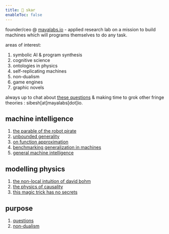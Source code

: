```yaml
---
title: 👾 skar
enableToc: false
---
```

founder/ceo @ [mayalabs.io](https://mayalabs.io) - applied research lab on a mission to build machines which will programs themselves to do any task.

areas of interest:

1. symbolic AI & program synthesis
2. cognitive science
3. ontologies in physics
4. self-replicating machines
5. non-dualism
5. game engines
6. graphic novels

always up to chat about [these questions](notes/questions) & making time to grok other fringe theories : sibesh[at]mayalabs[dot]io. 


## machine intelligence
1. [the parable of the robot pirate](/notes/pirate)
2. [unbounded generality](/notes/unbounded)
3. [on function approximation](https://twitter.com/sibeshkar/status/1615804999463997441)
4. [benchmarking generalization in machines](https://blog.mayalabs.io/benchmark/)
5. [general machine intelligence](https://blog.mayalabs.io/general-machine-intelligence/)

## modelling physics
1. [the non-local intuition of david bohm](notes/bohm)
2. [the physics of causality](notes/causality)
3. [this magic trick has no secrets](notes/no-secrets)

## purpose
1. [questions](notes/questions)
2. [non-dualism](notes/nd)




